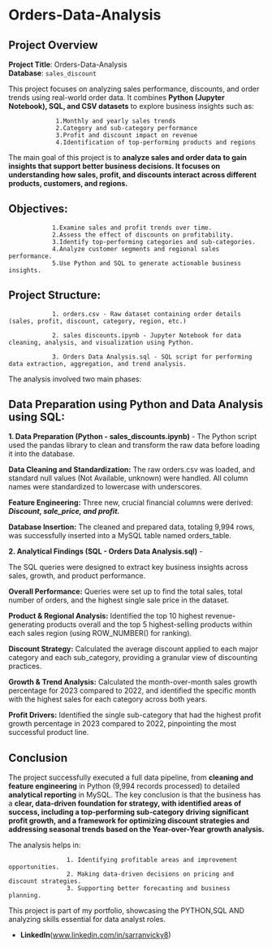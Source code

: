 # Orders-Data-Analysis
## Project Overview



**Project Title**: Orders-Data-Analysis   
**Database**: `sales_discount`

This project focuses on analyzing sales performance, discounts, and order trends using real-world order data.
It combines **Python (Jupyter Notebook), SQL, and CSV datasets** to explore business insights such as:

                 1.Monthly and yearly sales trends
                 2.Category and sub-category performance
                 3.Profit and discount impact on revenue
                 4.Identification of top-performing products and regions


The main goal of this project is to **analyze sales and order data to gain insights that support better business decisions. It focuses on understanding how sales, profit, and discounts interact across different products, customers, and regions.**

## Objectives:

                1.Examine sales and profit trends over time.
                2.Assess the effect of discounts on profitability.
                3.Identify top-performing categories and sub-categories.
                4.Analyze customer segments and regional sales performance.
                5.Use Python and SQL to generate actionable business insights.

## Project Structure:
                1. orders.csv - Raw dataset containing order details (sales, profit, discount, category, region, etc.)

                2. sales discounts.ipynb - Jupyter Notebook for data cleaning, analysis, and visualization using Python.

                3. Orders Data Analysis.sql - SQL script for performing data extraction, aggregation, and trend analysis.


The analysis involved two main phases: 
## Data Preparation using Python and Data Analysis using SQL:

**1. Data Preparation (Python - sales_discounts.ipynb)** - 
The Python script used the pandas library to clean and transform the raw data before loading it into the database.




**Data Cleaning and Standardization:** The raw orders.csv was loaded, and standard null values (Not Available, unknown) were handled. All column names were standardized to lowercase with underscores.



**Feature Engineering:** Three new, crucial financial columns were derived: ***Discount, sale_price, and profit.***



**Database Insertion:** The cleaned and prepared data, totaling 9,994 rows, was successfully inserted into a MySQL table named orders_table.



**2. Analytical Findings (SQL - Orders Data Analysis.sql)**  -

The SQL queries were designed to extract key business insights across sales, growth, and product performance.



**Overall Performance:** Queries were set up to find the total sales, total number of orders, and the highest single sale price in the dataset.



**Product & Regional Analysis:** Identified the top 10 highest revenue-generating products overall and the top 5 highest-selling products within each sales region (using ROW_NUMBER() for ranking).



**Discount Strategy:** Calculated the average discount applied to each major category and each sub_category, providing a granular view of discounting practices.



**Growth & Trend Analysis:** Calculated the month-over-month sales growth percentage for 2023 compared to 2022, and identified the specific month with the highest sales for each category across both years.



**Profit Drivers:** Identified the single sub-category that had the highest profit growth percentage in 2023 compared to 2022, pinpointing the most successful product line.



## Conclusion

The project successfully executed a full data pipeline, from **cleaning and feature engineering** in Python (9,994 records processed) to detailed **analytical reporting** in MySQL. The key conclusion is that the business has a **clear, data-driven foundation for strategy, with identified areas of success, including a **top-performing sub-category** driving significant profit growth, and a framework for optimizing discount strategies and addressing seasonal trends based on the **Year-over-Year growth analysis**.**


The analysis helps in:

                    1. Identifying profitable areas and improvement opportunities.
                    2. Making data-driven decisions on pricing and discount strategies.
                    3. Supporting better forecasting and business planning.

This project is part of my portfolio, showcasing the PYTHON,SQL AND analyzing skills essential for data analyst roles.

- **LinkedIn**(www.linkedin.com/in/sarranvicky8)
